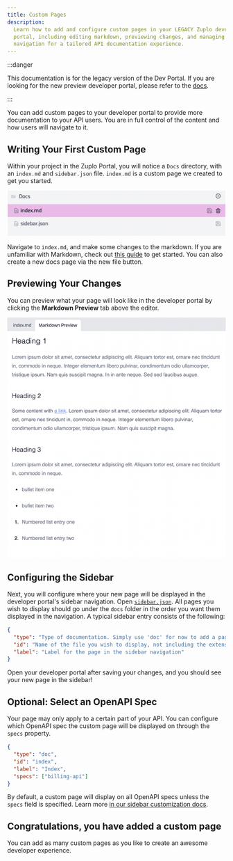 ```yaml
---
title: Custom Pages
description:
  Learn how to add and configure custom pages in your LEGACY Zuplo developer
  portal, including editing markdown, previewing changes, and managing sidebar
  navigation for a tailored API documentation experience.
---
```


:::danger

This documentation is for the legacy version of the Dev Portal. If you are
looking for the new preview developer portal, please refer to the
[docs](/docs/dev-portal/introduction).

:::

You can add custom pages to your developer portal to provide more documentation
to your API users. You are in full control of the content and how users will
navigate to it.

## Writing Your First Custom Page

Within your project in the Zuplo Portal, you will notice a `Docs` directory,
with an `index.md` and `sidebar.json` file. `index.md` is a custom page we
created to get you started.

![Docs Folder](../../../public/media/developer-portal/adding-pages/docs-folder.png)

Navigate to `index.md`, and make some changes to the markdown. If you are
unfamiliar with Markdown, check out [this guide](https://www.markdownguide.org/)
to get started. You can also create a new docs page via the new file button.

## Previewing Your Changes

You can preview what your page will look like in the developer portal by
clicking the **Markdown Preview** tab above the editor.

![Markdown Preview](../../../public/media/developer-portal/adding-pages/style-preview.png)

## Configuring the Sidebar

Next, you will configure where your new page will be displayed in the developer
portal's sidebar navigation. Open
[`sidebar.json`](./dev-portal-configuring-sidebar.md). All pages you wish to
display should go under the `docs` folder in the order you want them displayed
in the navigation. A typical sidebar entry consists of the following:

```json
{
  "type": "Type of documentation. Simply use 'doc' for now to add a page",
  "id": "Name of the file you wish to display, not including the extension",
  "label": "Label for the page in the sidebar navigation"
}
```

Open your developer portal after saving your changes, and you should see your
new page in the sidebar!

## Optional: Select an OpenAPI Spec

Your page may only apply to a certain part of your API. You can configure which
OpenAPI spec the custom page will be displayed on through the `specs` property.

```json
{
  "type": "doc",
  "id": "index",
  "label": "Index",
  "specs": ["billing-api"]
}
```

By default, a custom page will display on all OpenAPI specs unless the `specs`
field is specified. Learn more
[in our sidebar customization docs](./dev-portal-configuring-sidebar#customizing-individual-openapi-specs).

## Congratulations, you have added a custom page

You can add as many custom pages as you like to create an awesome developer
experience.
